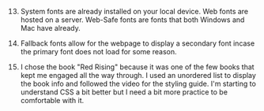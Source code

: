 13. System fonts are already installed on your local device. Web fonts are hosted on a server. Web-Safe fonts are fonts that both Windows and Mac have already.

14. Fallback fonts allow for the webpage to display a secondary font incase the primary font does not load for some reason.

15. I chose the book "Red Rising" because it was one of the few books that kept me engaged all the way through. I used an unordered list to display the book info and followed the video for the styling guide. I'm starting to understand CSS a bit better but I need a bit more practice to be comfortable with it.  
